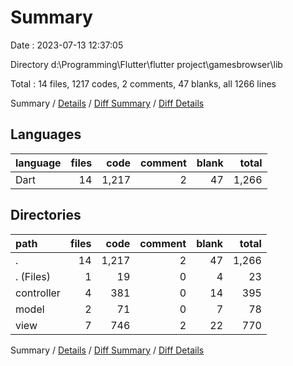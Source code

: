 # Summary

Date : 2023-07-13 12:37:05

Directory d:\\Programming\\Flutter\\flutter project\\gamesbrowser\\lib

Total : 14 files,  1217 codes, 2 comments, 47 blanks, all 1266 lines

Summary / [Details](details.md) / [Diff Summary](diff.md) / [Diff Details](diff-details.md)

## Languages
| language | files | code | comment | blank | total |
| :--- | ---: | ---: | ---: | ---: | ---: |
| Dart | 14 | 1,217 | 2 | 47 | 1,266 |

## Directories
| path | files | code | comment | blank | total |
| :--- | ---: | ---: | ---: | ---: | ---: |
| . | 14 | 1,217 | 2 | 47 | 1,266 |
| . (Files) | 1 | 19 | 0 | 4 | 23 |
| controller | 4 | 381 | 0 | 14 | 395 |
| model | 2 | 71 | 0 | 7 | 78 |
| view | 7 | 746 | 2 | 22 | 770 |

Summary / [Details](details.md) / [Diff Summary](diff.md) / [Diff Details](diff-details.md)